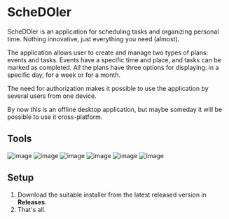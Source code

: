 # ScheDOler

ScheDOler is an application for scheduling tasks and organizing personal time. Nothing innovative, just everything you need (almost).
   
The application allows user to create and manage two types of plans: events and tasks. Events have a specific time and place, and tasks can be marked as completed. All the plans have three options for displaying: in a specific day, for a week or for a month.

The need for authorization makes it possible to use the application by several users from one device.

By now this is an offline desktop application, but maybe someday it will be possible to use it cross-platform.   

## Tools

![image](https://img.shields.io/badge/HTML-e33c26?style=for-the-badge&logo=html5&logoColor=white) 
![image](https://img.shields.io/badge/CSS-1572B6?style=for-the-badge&logo=css3&logoColor=white) 
![image](https://img.shields.io/badge/JavaScript-c4b112?style=for-the-badge&logo=javascript&logoColor=white) 
![image](https://img.shields.io/badge/Electron-31374d?style=for-the-badge&logo=electron&logoColor=white) 
![image](https://img.shields.io/badge/Node.js-339933?style=for-the-badge&logo=nodedotjs&logoColor=white) 
![image](https://img.shields.io/badge/SQLite-07405E?style=for-the-badge&logo=sqlite&logoColor=white) 

## Setup

1. Download the suitable installer from the latest released version in **Releases**.   
2. That's all.  
